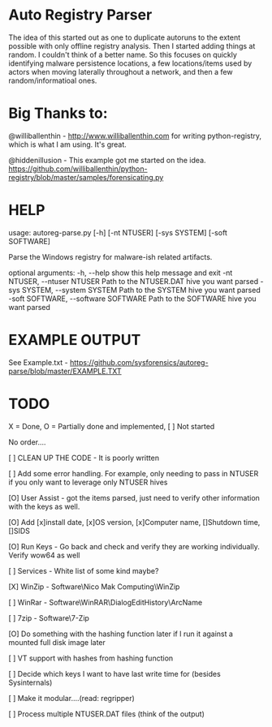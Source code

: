 Auto Registry Parser 
====================  

The idea of this started out as one to duplicate autoruns to the extent possible with only offline registry analysis. Then I started adding things at random. I couldn't think of a better name. So this focuses on quickly identifying malware persistence locations, a few locations/items used by actors when moving laterally throughout a network, and then a few random/informatioal ones.

Big Thanks to:
==============

@williballenthin - http://www.williballenthin.com for writing python-registry, which is what I am using. It's great.

@hiddenillusion - This example got me started on the idea. https://github.com/williballenthin/python-registry/blob/master/samples/forensicating.py

HELP
=====

usage: autoreg-parse.py [-h] [-nt NTUSER] [-sys SYSTEM] [-soft SOFTWARE]

Parse the Windows registry for malware-ish related artifacts.

optional arguments:
  -h, --help            show this help message and exit
  -nt NTUSER, --ntuser NTUSER
                        Path to the NTUSER.DAT hive you want parsed
  -sys SYSTEM, --system SYSTEM
                        Path to the SYSTEM hive you want parsed
  -soft SOFTWARE, --software SOFTWARE
                        Path to the SOFTWARE hive you want parsed
                        
EXAMPLE OUTPUT
===============

See Example.txt - https://github.com/sysforensics/autoreg-parse/blob/master/EXAMPLE.TXT

TODO
=====
X = Done, O = Partially done and implemented, [ ] Not started

No order....

[ ] CLEAN UP THE CODE - It is poorly written

[ ] Add some error handling. For example, only needing to pass in NTUSER if you only want to leverage only NTUSER hives

[O] User Assist - got the items parsed, just need to verify other information with the keys as well.

[O] Add [x]install date, [x]OS version, [x]Computer name, []Shutdown time, []SIDS

[O] Run Keys - Go back and check and verify they are working individually. Verify wow64 as well

[ ] Services - White list of some kind maybe?

[X] WinZip - Software\\Nico Mak Computing\\WinZip

[ ] WinRar - Software\\WinRAR\\DialogEditHistory\\ArcName

[ ] 7zip -   Software\\7-Zip

[O] Do something with the hashing function later if I run it against a mounted full disk image later

[ ] VT support with hashes from hashing function

[ ] Decide which keys I want to have last write time for (besides Sysinternals)

[ ] Make it modular....(read: regripper)

[ ] Process multiple NTUSER.DAT files (think of the output)
